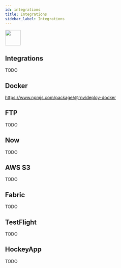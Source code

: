 ```yaml
---
id: integrations
title: Integrations
sidebar_label: Integrations
---
```



<img src="https://renative.org/img/ic_integrations.png" width=50 height=50 />

## Integrations

TODO

## Docker

https://www.npmjs.com/package/@rnv/deploy-docker

## FTP

TODO

## Now

TODO

## AWS S3

TODO

## Fabric

TODO

## TestFlight

TODO

## HockeyApp

TODO
